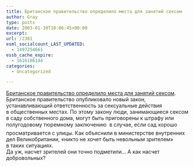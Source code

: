 ```yaml
---
title: Британское правительство определило места для занятий сексом
author: Gray
type: posts
date: 2003-01-30T10:06:45+00:00
excerpt:
url: /2381
esml_socialcount_LAST_UPDATED:
  - 1497254661
essb_cache_expire:
  - 1616186144
categories:
  - Uncategorized

---
```








[Британское правительство определило места для занятий сексом][1].  
Британское правительство опубликовало новый закон, устанавливающий ответственность за сексуальные действия в&nbsp;общественных местах. По этому закону люди, занимающиеся сексом в&nbsp;саду собственного дома, могут быть приговорены к&nbsp;штрафу или полугодовому тюремному заключению&nbsp;&#151; в&nbsp;случае, если сад хорошо просматривается с&nbsp;улицы. Как объяснили в&nbsp;министерстве внутренних дел Великобритании, &laquo;никто не хочет быть невольным зрителем&raquo; в&nbsp;таких ситуациях.  
Да уж, насчет зрителей они точно подметили&hellip; А&nbsp;как насчет добровольных?

 [1]: http://lenta.ru/world/2003/01/30/garden/